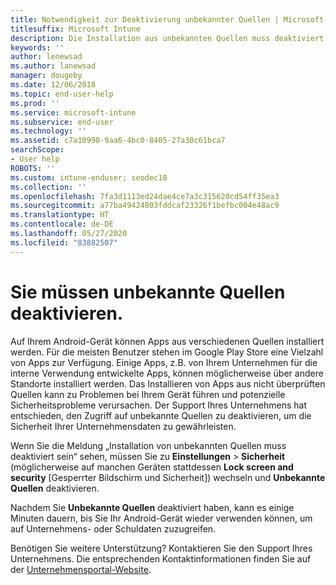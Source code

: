 ```yaml
---
title: Notwendigkeit zur Deaktivierung unbekannter Quellen | Microsoft-Dokumentation
titlesuffix: Microsoft Intune
description: Die Installation aus unbekannten Quellen muss deaktiviert werden.
keywords: ''
author: lenewsad
ms.author: lanewsad
manager: dougeby
ms.date: 12/06/2018
ms.topic: end-user-help
ms.prod: ''
ms.service: microsoft-intune
ms.subservice: end-user
ms.technology: ''
ms.assetid: c7a10998-9aa6-4bc0-8405-27a30c61bca7
searchScope:
- User help
ROBOTS: ''
ms.custom: intune-enduser; seodec18
ms.collection: ''
ms.openlocfilehash: 7fa3d1113ed24dae4ce7a3c315620cd54ff35ea3
ms.sourcegitcommit: a77ba49424803fddcaf23326f1befbc004e48ac9
ms.translationtype: HT
ms.contentlocale: de-DE
ms.lasthandoff: 05/27/2020
ms.locfileid: "83882507"
---
```

# <a name="you-need-to-turn-off-unknown-sources"></a>Sie müssen unbekannte Quellen deaktivieren.

Auf Ihrem Android-Gerät können Apps aus verschiedenen Quellen installiert werden. Für die meisten Benutzer stehen im Google Play Store eine Vielzahl von Apps zur Verfügung. Einige Apps, z.B. von Ihrem Unternehmen für die interne Verwendung entwickelte Apps, können möglicherweise über andere Standorte installiert werden. Das Installieren von Apps aus nicht überprüften Quellen kann zu Problemen bei Ihrem Gerät führen und potenzielle Sicherheitsprobleme verursachen. Der Support Ihres Unternehmens hat entschieden, den Zugriff auf unbekannte Quellen zu deaktivieren, um die Sicherheit Ihrer Unternehmensdaten zu gewährleisten.

Wenn Sie die Meldung „Installation von unbekannten Quellen muss deaktiviert sein“ sehen, müssen Sie zu **Einstellungen** > **Sicherheit** (möglicherweise auf manchen Geräten stattdessen **Lock screen and security** [Gesperrter Bildschirm und Sicherheit]) wechseln und **Unbekannte Quellen** deaktivieren.

Nachdem Sie **Unbekannte Quellen** deaktiviert haben, kann es einige Minuten dauern, bis Sie Ihr Android-Gerät wieder verwenden können, um auf Unternehmens- oder Schuldaten zuzugreifen.

Benötigen Sie weitere Unterstützung? Kontaktieren Sie den Support Ihres Unternehmens. Die entsprechenden Kontaktinformationen finden Sie auf der [Unternehmensportal-Website](https://go.microsoft.com/fwlink/?linkid=2010980).
